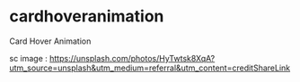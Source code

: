 # cardhoveranimation
Card Hover Animation

sc image : https://unsplash.com/photos/HyTwtsk8XqA?utm_source=unsplash&utm_medium=referral&utm_content=creditShareLink
